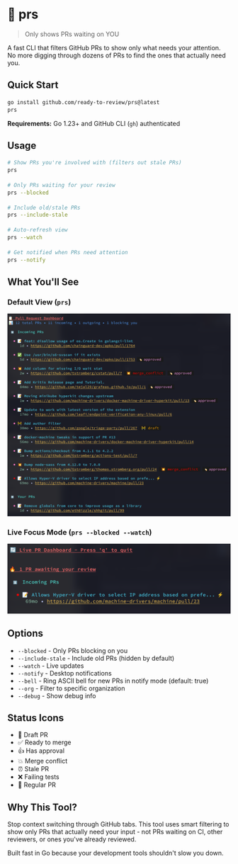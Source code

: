 # 🚀 prs

> Only shows PRs waiting on YOU

A fast CLI that filters GitHub PRs to show only what needs your attention. No more digging through dozens of PRs to find the ones that actually need you.

## Quick Start

```bash
go install github.com/ready-to-review/prs@latest
prs
```

**Requirements:** Go 1.23+ and GitHub CLI (`gh`) authenticated

## Usage

```bash
# Show PRs you're involved with (filters out stale PRs)
prs

# Only PRs waiting for your review
prs --blocked

# Include old/stale PRs
prs --include-stale

# Auto-refresh view
prs --watch

# Get notified when PRs need attention
prs --notify
```

## What You'll See

### Default View (`prs`)
![Default View](media/default.png)

### Live Focus Mode (`prs --blocked --watch`)
![Watch Blocked View](media/watch_blocked.png)

## Options

- `--blocked` - Only PRs blocking on you
- `--include-stale` - Include old PRs (hidden by default)
- `--watch` - Live updates
- `--notify` - Desktop notifications
- `--bell` - Ring ASCII bell for new PRs in notify mode (default: true)
- `--org` - Filter to specific organization
- `--debug` - Show debug info

## Status Icons

- 🚧 Draft PR
- ✅ Ready to merge
- 👍 Has approval
- 💥 Merge conflict
- ⏰ Stale PR
- ❌ Failing tests
- 📝 Regular PR

## Why This Tool?

Stop context switching through GitHub tabs. This tool uses smart filtering to show only PRs that actually need your input - not PRs waiting on CI, other reviewers, or ones you've already reviewed.

Built fast in Go because your development tools shouldn't slow you down.
